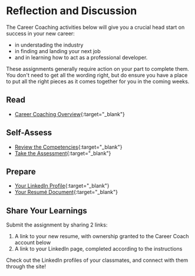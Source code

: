 # Reflection and Discussion

The Career Coaching activities below will give you a crucial head start on success in your new career:
- in understading the industry
- in finding and landing your next job
- and in learning how to act as a professional developer.

These assignments generally require action on your part to complete them. You don't need to get all the wording right, but do ensure you have a place to put all the right pieces as it comes together for you in the coming weeks. 

## Read
- [Career Coaching Overview](https://codefellows.github.io/common_curriculum/career_coaching/){:target="_blank"}

## Self-Assess
- [Review the Competencies](https://codefellows.github.io/common_curriculum/career_coaching/Professional_Competencies){:target="_blank"}
- [Take the Assessment](https://codefellows.github.io/common_curriculum/career_coaching/Professional_Competency_Self-Assessment){:target="_blank"}

## Prepare
- [Your LinkedIn Profile](https://codefellows.github.io/common_curriculum/career_coaching/Code_201/Prepare_Your_LinkedIn){:target="_blank"}
- [Your Resumé Document](https://codefellows.github.io/common_curriculum/career_coaching/Code_201/Prepare_Your_Resume){:target="_blank"}

## Share Your Learnings

Submit the assignment by sharing 2 links:

1. A link to your new resume, with ownership granted to the Career Coach account below
1. A link to your LinkedIn page, completed according to the instructions
 
 Check out the LinkedIn profiles of your classmates, and connect with them through the site! 
